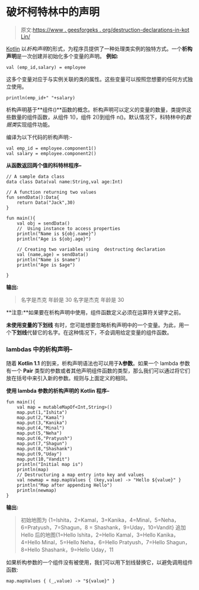 # 破坏柯特林中的声明

> 原文:[https://www . geesforgeks . org/destruction-declarations-in-kot Lin/](https://www.geeksforgeeks.org/destructuring-declarations-in-kotlin/)

[Kotlin](https://www.geeksforgeeks.org/introduction-to-kotlin/) 以*析构声明*的形式，为程序员提供了一种处理类实例的独特方式。一个**析构声明**是一次创建并初始化多个变量的声明。
**例如:**

```
val (emp_id,salary) = employee
```

这多个变量对应于与实例关联的类的属性。这些变量可以按照您想要的任何方式独立使用。

```
println(emp_id+" "+salary)
```

析构声明基于**组件()**函数的概念。析构声明可以定义的变量的数量，类提供这些数量的组件函数，从组件 1()，组件 2()到组件 n()。默认情况下，科特林中的*数据类*实现组件功能。

编译为以下代码的析构声明:-

```
val emp_id = employee.component1()
val salary = employee.component2()

```

**从函数返回两个值的科特林程序–**

```
// A sample data class
data class Data(val name:String,val age:Int)

// A function returning two values
fun sendData():Data{
    return Data("Jack",30)
}

fun main(){
    val obj = sendData()
    //  Using instance to access properties
    println("Name is ${obj.name}")
    println("Age is ${obj.age}")

    // Creating two variables using  destructing declaration
    val (name,age) = sendData()
    println("Name is $name")
    println("Age is $age")

}
```

**输出:**

> 名字是杰克
> 年龄是 30
> 名字是杰克
> 年龄是 30

**注意:**如果要在析构声明中使用，组件函数定义必须在运算符关键字之前。

**未使用变量的下划线**
有时，您可能想要忽略析构声明中的一个变量。为此，用一个**下划线**代替它的名字。在这种情况下，不会调用给定变量的组件函数。

### lambdas 中的析构声明–

随着 **Kotlin 1.1** 的到来，析构声明语法也可以用于**λ参数**。如果一个 lambda 参数有一个 **Pair** 类型的参数或者其他声明组件函数的类型，那么我们可以通过将它们放在括号中来引入新的参数。规则与上面定义的相同。

**使用 lambda 参数的析构声明的 Kotlin 程序–**

```
fun main(){
    val map = mutableMapOf<Int,String>()
    map.put(1,"Ishita")
    map.put(2,"Kamal")
    map.put(3,"Kanika")
    map.put(4,"Minal")
    map.put(5,"Neha")
    map.put(6,"Pratyush")
    map.put(7,"Shagun")
    map.put(8,"Shashank")
    map.put(9,"Uday")
    map.put(10,"Vandit")
    println("Initial map is")
    println(map)
    // Destructuring a map entry into key and values
    val newmap = map.mapValues { (key,value) -> "Hello ${value}" }
    println("Map after appending Hello")
    println(newmap)
}
```

**输出:**

> 初始地图为
> {1=Ishita，2=Kamal，3=Kanika，4=Minal，5=Neha，6=Pratyush，7=Shagun，8 = Shashank，9=Uday，10=Vandit}
> 追加 Hello
> 后的地图{1=Hello Ishita，2=Hello Kamal，3=Hello Kanika，4=Hello Minal，5=Hello Neha，6=Hello Pratyush，7=Hello Shagun，8=Hello Shashank，9=Hello Uday，11

如果析构参数的一个组件没有被使用，我们可以用下划线替换它，以避免调用组件函数:

```
map.mapValues { (_,value) -> "${value}" }
```